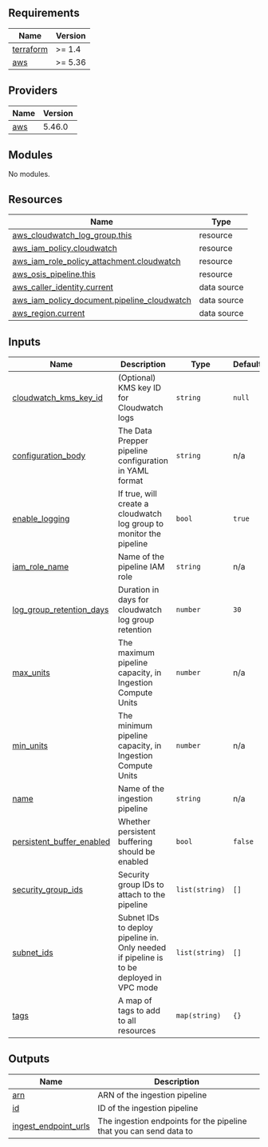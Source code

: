 <!-- BEGINNING OF PRE-COMMIT-TERRAFORM DOCS HOOK -->
## Requirements

| Name | Version |
|------|---------|
| <a name="requirement_terraform"></a> [terraform](#requirement\_terraform) | >= 1.4 |
| <a name="requirement_aws"></a> [aws](#requirement\_aws) | >= 5.36 |

## Providers

| Name | Version |
|------|---------|
| <a name="provider_aws"></a> [aws](#provider\_aws) | 5.46.0 |

## Modules

No modules.

## Resources

| Name | Type |
|------|------|
| [aws_cloudwatch_log_group.this](https://registry.terraform.io/providers/hashicorp/aws/latest/docs/resources/cloudwatch_log_group) | resource |
| [aws_iam_policy.cloudwatch](https://registry.terraform.io/providers/hashicorp/aws/latest/docs/resources/iam_policy) | resource |
| [aws_iam_role_policy_attachment.cloudwatch](https://registry.terraform.io/providers/hashicorp/aws/latest/docs/resources/iam_role_policy_attachment) | resource |
| [aws_osis_pipeline.this](https://registry.terraform.io/providers/hashicorp/aws/latest/docs/resources/osis_pipeline) | resource |
| [aws_caller_identity.current](https://registry.terraform.io/providers/hashicorp/aws/latest/docs/data-sources/caller_identity) | data source |
| [aws_iam_policy_document.pipeline_cloudwatch](https://registry.terraform.io/providers/hashicorp/aws/latest/docs/data-sources/iam_policy_document) | data source |
| [aws_region.current](https://registry.terraform.io/providers/hashicorp/aws/latest/docs/data-sources/region) | data source |

## Inputs

| Name | Description | Type | Default | Required |
|------|-------------|------|---------|:--------:|
| <a name="input_cloudwatch_kms_key_id"></a> [cloudwatch\_kms\_key\_id](#input\_cloudwatch\_kms\_key\_id) | (Optional) KMS key ID for Cloudwatch logs | `string` | `null` | no |
| <a name="input_configuration_body"></a> [configuration\_body](#input\_configuration\_body) | The Data Prepper pipeline configuration in YAML format | `string` | n/a | yes |
| <a name="input_enable_logging"></a> [enable\_logging](#input\_enable\_logging) | If true, will create a cloudwatch log group to monitor the pipeline | `bool` | `true` | no |
| <a name="input_iam_role_name"></a> [iam\_role\_name](#input\_iam\_role\_name) | Name of the pipeline IAM role | `string` | n/a | yes |
| <a name="input_log_group_retention_days"></a> [log\_group\_retention\_days](#input\_log\_group\_retention\_days) | Duration in days for cloudwatch log group retention | `number` | `30` | no |
| <a name="input_max_units"></a> [max\_units](#input\_max\_units) | The maximum pipeline capacity, in Ingestion Compute Units | `number` | n/a | yes |
| <a name="input_min_units"></a> [min\_units](#input\_min\_units) | The minimum pipeline capacity, in Ingestion Compute Units | `number` | n/a | yes |
| <a name="input_name"></a> [name](#input\_name) | Name of the ingestion pipeline | `string` | n/a | yes |
| <a name="input_persistent_buffer_enabled"></a> [persistent\_buffer\_enabled](#input\_persistent\_buffer\_enabled) | Whether persistent buffering should be enabled | `bool` | `false` | no |
| <a name="input_security_group_ids"></a> [security\_group\_ids](#input\_security\_group\_ids) | Security group IDs to attach to the pipeline | `list(string)` | `[]` | no |
| <a name="input_subnet_ids"></a> [subnet\_ids](#input\_subnet\_ids) | Subnet IDs to deploy pipeline in. Only needed if pipeline is to be deployed in VPC mode | `list(string)` | `[]` | no |
| <a name="input_tags"></a> [tags](#input\_tags) | A map of tags to add to all resources | `map(string)` | `{}` | no |

## Outputs

| Name | Description |
|------|-------------|
| <a name="output_arn"></a> [arn](#output\_arn) | ARN of the ingestion pipeline |
| <a name="output_id"></a> [id](#output\_id) | ID of the ingestion pipeline |
| <a name="output_ingest_endpoint_urls"></a> [ingest\_endpoint\_urls](#output\_ingest\_endpoint\_urls) | The ingestion endpoints for the pipeline that you can send data to |
<!-- END OF PRE-COMMIT-TERRAFORM DOCS HOOK -->
